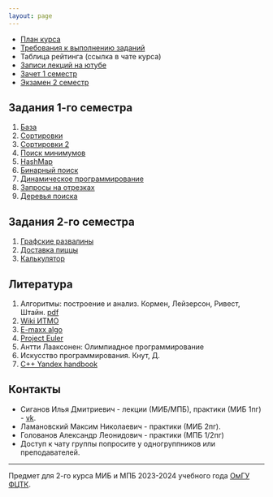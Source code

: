 ```yaml
---
layout: page
---
```


- [План курса](roadmap)
- [Требования к выполнению заданий](rules)
- Таблица рейтинга (ссылка в чате курса)
- [Записи лекций на ютубе](https://youtube.com/playlist?list=PLXeMZKMKyJI4w_HoZvSD2OQk3WarFgPdS)
- [Зачет 1 семестр](smol_exam)
- [Экзамен 2 семестр](exam)

## Задания 1-го семестра

1. [База](task_1)
2. [Сортировки](task_2)
3. [Сортировки 2](task_3)
4. [Поиск минимумов](task_4)
5. [HashMap](task_5)
6. [Бинарный поиск](task_6)
7. [Динамическое программирование](task_7)
8. [Запросы на отрезках](task_8)
9. [Деревья поиска](task_9)

## Задания 2-го семестра

1. [Графские развалины](task_10)
2. [Доставка пиццы](task_11)
3. [Калькулятор](task_12)

## Литература

1. Алгоритмы: построение и анализ. Кормен, Лейзерсон, Ривест, Штайн. [pdf](https://e-maxx.ru/bookz/files/cormen.pdf)
2. [Wiki ИТМО](https://neerc.ifmo.ru/wiki/index.php?title=Алгоритмы_и_структуры_данных)
3. [E-maxx algo](https://e-maxx.ru/algo/)
4. [Project Euler](https://projecteuler.net/)
5. Антти Лааксонен: Олимпиадное программирование
6. Искусство программирования. Кнут, Д.
7. [C++ Yandex handbook](https://education.yandex.ru/handbook/cpp)

## Контакты

- Сиганов Илья Дмитриевич - лекции (МИБ/МПБ), практики (МИБ 1пг) - [vk](https://vk.com/senior_sigan).
- Ламановский Максим Николаевич - практики (МИБ 2пг).
- Голованов Александр Леонидович - практики (МПБ 1/2пг)
- Доступ к чату группы попросите у одногруппников или преподавателей.

---

Предмет для 2-го курса МИБ и МПБ 2023-2024 учебного года [ОмГУ ФЦТК](https://vk.com/fctk_omsu).
